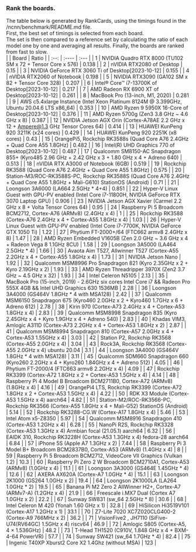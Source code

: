### Rank the boards.
The table below is generated by RankCards, using the timings found in the /ncnn/benchmark/README.md file.<br>
First, the best set of timings is selected from each board.<br>
The set is then compared to a reference set by calculating the ratio of each model one by one and averaging all results.
Finally, the boards are ranked from fast to slow.<br>
|      | Board | Ratio | 
| :--: | :---- | :---  | 
| 1 | NVIDIA Quadro RTX 8000 (TU102 SM x 72 + Tensor Core x 576) | 0.138 | 
| 2 | nVIDIA RTX2080 of Desktop | 0.15 | 
| 3 | NVIDIA GeForce RTX 3060 Ti of Desktop[2023-10-12] | 0.155 | 
| 4 | nVIDIA RTX2060 of Notebook | 0.198 | 
| 5 | NVIDIA RTX3090 (GA102 SM x 82 + Tensor Core 328) | 0.207 | 
| 6 | Intel® Core™ i7-13700K of Desktop[2023-10-12] | 0.217 | 
| 7 | AMD Radeon RX 6900 XT of Desktop[2023-10-12] | 0.261 | 
| 8 | MacBook Pro (13-inch, M1, 2020) | 0.281 | 
| 9 | AWS c5.4xlarge Instance (Intel Xeon Platinum 8124M @ 3.399GHz, Ubuntu 20.04.6 LTS x86_64) | 0.353 | 
| 10 | AMD Ryzen 9 5950X 16-Core of Desktop[2023-10-12] | 0.376 | 
| 11 | AMD Ryzen 5700g (Zen3 3.8 GHz ~ 4.6 GHz x 8) | 0.387 | 
| 12 | NVIDIA Jetson AGX Orin (Cortex-A78AE 2.2 GHz x 12 + Ampere@1.3 GHz Tensor Cores 64) | 0.414 | 
| 13 | HUAWEI KunPeng 920 3211K (x24 cores) | 0.429 | 
| 14 | HUAWEI KunPeng 920 2251K (x8 cores) | 0.43 | 
| 15 | OrangePi5, Rockchip RK3588s (Quad Core A76 2.4GHz + Quad Core A55 1.8GHz) | 0.482 | 
| 16 | Intel(R) UHD Graphics 770 of Desktop[2023-10-12] | 0.487 | 
| 17 | Qualcomm SM8150-AC Snapdragon 855+ (Kyro485 2.96 GHz + 2.42 GHz x 3 + 1.80 GHz x 4 + Adreno 640) | 0.513 | 
| 18 | nVIDIA RTX A3000 of Notebook (6GB) | 0.519 | 
| 19 | Rockchip RK3588 (Quad Core A76 2.4GHz + Quad Core A55 1.8GHz) | 0.575 | 
| 20 | Station-M3/ROC-RK3588S-PC, Rockchip RK3588S (Quad Core A76 2.4GHz + Quad Core A55 1.8GHz + Mali-G610) StationOS (Android) | 0.71 | 
| 21 | Loongson 3A6000 (LA664 2.5GHz * 4+4) | 0.851 | 
| 22 | Hyper-V Linux Guest with GPU-PV enabled (Intel Core i7-11800H, NVIDIA GeForce RTX 3070 Laptop GPU) | 0.906 | 
| 23 | NVIDIA Jetson AGX Xavier (Carmel 2.2 GHz x 8 + Volta Tensor Cores 64) | 0.95 | 
| 24 | Raspberry Pi 5 Broadcom BCM2712, Cortex-A76 (ARMv8) (2.4GHz x 4) | 1 | 
| 25 | Rockchip RK3588 (Cortex-A76 2.4GHz x 4 + Cortex-A55 1.8GHz x 4) | 1.03 | 
| 26 | Hyper-V Linux Guest with GPU-PV enabled (Intel Core i7-7700K, NVIDIA GeForce GTX 1050 Ti) | 1.22 | 
| 27 | Phytium FT-2000+/64 (FTC662 armv8 2.4GHz x 8) | 1.47 | 
| 28 | AMD Ryzen Embedded V1605B (Zen 2.0 GHz ~ 3.6 GHz x 4 + Radeon Vega 8 1.1GHz 8CU) | 1.58 | 
| 29 | Loongson 3A5000 (LA464 2.5GHz * 4) | 1.66 | 
| 30 | Avaota Aim T527, Allwinner T527 (Cortex-A55 2.2GHz x 4 + Cortex-A55 1.8GHz x 4) | 1.73 | 
| 31 | NVIDIA Jetson Nano | 1.92 | 
| 32 | Qualcomm MSM8996 Pro Snapdragon 821 (Kyro 2.35GHz x 2 + Kyro 2.19GHz x 2) | 1.93 | 
| 33 | AMD Ryzen Threadripper 3970X (Zen2 3.7 GHz ~ 4.5 GHz x 32) | 1.93 | 
| 34 | Intel Celeron N5105 | 2.13 | 
| 35 | MacBook Pro (15-inch, 2019) - 2.6GHz six cores Intel Core i7 && Radeon Pro 555X 4GB && Intel UHD Graphics 630 1536MB | 2.28 | 
| 36 | Loongson 3A4000 (GS464V 1.8GHz * 4 with MSA128) | 2.42 | 
| 37 | Qualcomm MSM6150 Snapdragon 675 (Kyro460 2.0GHz x 2 + Kyro460 1.7GHz x 6 + Adreno 612) | 2.78 | 
| 38 | Kirin 970 (Cortex-A73 2.4GHz x 4 + Cortex-A53 1.8GHz x 4) | 2.83 | 
| 39 | Qualcomm MSM8998 Snapdragon 835 (Kyro 2.45GHz x 4 + Kyro 1.9GHz x 4 + Adreno 540) | 2.83 | 
| 40 | Khadas VIM3, Amlogic A311D (Cortex-A73 2.2GHz x 4 + Cortex-A53 1.8GHz x 2) | 2.87 | 
| 41 | Qualcomm MSM8994 Snapdragon 810 (Cortex-A57 2.0GHz x 4 + Cortex-A53 1.55GHz x 4) | 3.03 | 
| 42 | Station P2, Rockchip RK3568 (Cortex-A55 2.0GHz x 4) | 3.04 | 
| 43 | Rock3A, Rockchip RK3568 (Cortex-A55 2.0GHz x 4) ubuntu 20.04 | 3.1 | 
| 44 | Loongson 3A4000 (GS464V 1.8GHz * 4 with MSA128) | 3.11 | 
| 45 | Qualcomm SDM660 Snapdragon 660 (Kyro260 2.2GHz x 4 + Kyro260 1.84GHz x 4 + Adreno 512) | 4.05 | 
| 46 | Phytium FT-2000/4 (FTC663 armv8 2.2GHz x 4) | 4.09 | 
| 47 | Rockchip RK3399 (Cortex-A72 1.8GHz x 2 + Cortex-A53 1.5GHz x 4) | 4.14 | 
| 48 | Raspberry Pi 4 Model B Broadcom BCM2711B0, Cortex-A72 (ARMv8) (1.8GHz x 4) | 4.16 | 
| 49 | OrangePi4 LTS, Rockchip RK3399 (Cortex-A72 1.8GHz x 2 + Cortex-A53 1.5GHz x 4) | 4.22 | 
| 50 | RDK X3 Module (Cortex-A53 1.5GHz x 4) aarch64 | 4.82 | 
| 51 | Station-M2/ROC-RK3566-PC, Rockchip RK3566 (Cortex-A55 1.8GHz x 4 + Mali-G52) StationOS (Android) | 5.14 | 
| 52 | Rockchip RK3288-CG.W (Cortex-A17 1.8GHz x 4) | 5.46 | 
| 53 | Intel Atom x5-Z8350 | 5.97 | 
| 54 | Qualcomm MSM8916 Snapdragon 410 (Cortex-A53 1.2GHz x 4) | 6.28 | 
| 55 | NanoPi R2S, Rockchip RK3328 (Cortex-A53 1.3GHz x 4) Armbian focal (21.05.1) aarch64 | 6.32 | 
| 56 | EAIDK 310, Rockchip RK3228H (Cortex-A53 1.3GHz x 4) fedora-28 aarch64 | 6.84 | 
| 57 | iPhone 5S (Apple A7 1.3GHz x 2) | 7.44 | 
| 58 | Raspberry Pi 3 Model B+ Broadcom BCM2837B0, Cortex-A53 (ARMv8) (1.4GHz x 4) | 8 | 
| 59 | Raspberry Pi 5 Broadcom BCM2712, VideoCore VII Graphics (Vulkan 1.2) | 10.3 | 
| 60 | Raspberry Pi Zero 2 W Broadcom BCM2710A1, Cortex-A53 (ARMv8) (1.0GHz x 4) | 11.1 | 
| 61 | Loongson 3A3000 (GS464E 1.45GHz * 4) | 12.6 | 
| 62 | AXERA AX620A (Cortex-A7 1.0GHz * 4) | 15.1 | 
| 63 | Loongson 2K1000 (GS264 1.0GHz x 2) | 19.4 | 
| 64 | Loongson 2K1000LA (LA264 1.0GHz * 2) | 19.5 | 
| 65 | Banana Pi M2 Zero 2 AllWinner H2+, Cortex-A7 (ARMv7-A) (1.2GHz x 4) | 21.9 | 
| 66 | Freescale i.MX7 Dual (Cortex A7 1.0GHz x 2) | 22.2 | 
| 67 | Sunway SW831 (sw_64 2.5GHz * 8) | 30.6 | 
| 68 | Intel Celeron M 420 (Yonah 1.60 GHz x 1) | 32.8 | 
| 69 | HiSilicon Hi3519V101 (Cortex-A17 1.2GHz x 1) | 33.1 | 
| 70 | Z7-Lite 7020 XC7Z020CLG400-2 (Cortex-A9 766MHz x 2) | 36.2 | 
| 71 | VisionFive2 , JH7110 (SiFive-U74(RV64GC) 1.5GHz x 4) riscv64 | 46.9 | 
| 72 | Amlogic S805 (Cortex-A5, 4 × 1.536GHz) | 48.2 | 
| 73 | T-Head TH1520 (C910V, 1.848 GHz x 4 + BXM-4-64 PowerVR) | 57.7 | 
| 74 | Sunway SW421 (sw_64 1.7GHz * 4) | 82.4 | 
| 75 | Ingenic T40XP Xburst2 Core X2 1.4Ghz (without MSA) | 123 | 
